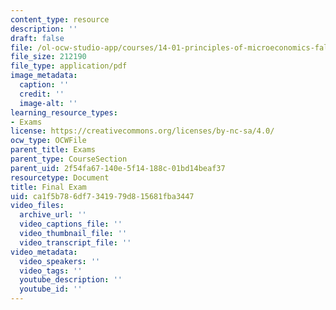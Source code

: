 ```yaml
---
content_type: resource
description: ''
draft: false
file: /ol-ocw-studio-app/courses/14-01-principles-of-microeconomics-fall-2018/ca1f5b786df7341979d815681fba3447_MIT14_01F18_final.pdf
file_size: 212190
file_type: application/pdf
image_metadata:
  caption: ''
  credit: ''
  image-alt: ''
learning_resource_types:
- Exams
license: https://creativecommons.org/licenses/by-nc-sa/4.0/
ocw_type: OCWFile
parent_title: Exams
parent_type: CourseSection
parent_uid: 2f54fa67-140e-5f14-188c-01bd14beaf37
resourcetype: Document
title: Final Exam
uid: ca1f5b78-6df7-3419-79d8-15681fba3447
video_files:
  archive_url: ''
  video_captions_file: ''
  video_thumbnail_file: ''
  video_transcript_file: ''
video_metadata:
  video_speakers: ''
  video_tags: ''
  youtube_description: ''
  youtube_id: ''
---
```

